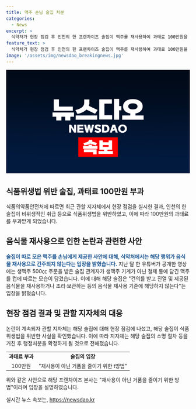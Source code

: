 ```yaml
---
title: 맥주 손님 술집 처분
categories:
  - News
excerpt: >
  식약처가 현장 점검 후 인천의 한 프랜차이즈 술집이 맥주를 재사용하여 과태료 100만원을 내라고 밝혔다. 술집 관계자는 맥주를 따르기 전에 따로 모아놨던 맥주를 일부 사용한 후 기계에서 나머지를 따르는 행위가 포착되었다. 이에 대해 음식물 재사용 기준과 관련된 거레사용 금지에 해당하지 않는다는 결론이 나와 논란이 확산되었다. 관할 지자체는 술집이 식품위생법을 위반한 사실을 확인하고 행정처분을 확정하게 될 것으로 보인다. 해당 프랜차이즈 본사는 재사용이 아니라 거품을 줄이기 위한 새 맥주로 해명하였다.
feature_text: >
  식약처가 현장 점검 후 인천의 한 프랜차이즈 술집이 맥주를 재사용하여 과태료 100만원을 내라고 밝혔다. 술집 관계자는 맥주를 따르기 전에 따로 모아놨던 맥주를 일부 사용한 후 기계에서 나머지를 따르는 행위가 포착되었다. 이에 대해 음식물 재사용 기준과 관련된 거레사용 금지에 해당하지 않는다는 결론이 나와 논란이 확산되었다. 관할 지자체는 술집이 식품위생법을 위반한 사실을 확인하고 행정처분을 확정하게 될 것으로 보인다. 해당 프랜차이즈 본사는 재사용이 아니라 거품을 줄이기 위한 새 맥주로 해명하였다.
image: '/assets/img/newsdao_breakingnews.jpg'
---
```


<p><img src="/assets/img/newsdao_breakingnews.jpg" alt="implanttips 속보" /></p>

<h2 data-ke-size="size26">식품위생법 위반 술집, 과태료 100만원 부과</h2>

<p data-ke-size="size16">식품의약품안전처에 따르면 최근 관할 지자체에서 현장 점검을 실시한 결과, 인천의 한 술집이 비위생적인 취급 등으로 식품위생법을 위반하였고, 이에 따라 100만원의 과태료를 부과받게 되었습니다.</p>

<h2 data-ke-size="size26">음식물 재사용으로 인한 논란과 관련한 사안</h2>

<p data-ke-size="size16"><b><span style="color: #1a5490;">술집이 따로 모은 맥주를 손님에게 제공한 사안에 대해, 식약처에서는 해당 행위가 음식물 재사용으로 간주되지 않는다는 입장을 밝혔습니다.</span></b> 지난 달 한 유튜버가 공개한 영상에는 생맥주 500㏄ 주문을 받은 술집 관계자가 생맥주 기계가 아닌 철제 통에 담긴 맥주를 컵에 따르는 모습이 담겼습니다. 이에 대해 해당 술집은 "건의를 받고 진열 및 제공된 음식물을 재사용하거나 조리·보관하는 등의 음식물 재사용 기준에 해당하지 않는다"는 입장을 밝혔습니다.</p>

<h2 data-ke-size="size26">현장 점검 결과 및 관할 지자체의 대응</h2>

<p data-ke-size="size16">논란이 계속되자 관할 지자체는 해당 술집에 대해 현장 점검에 나섰고, 해당 술집이 식품위생법을 위반한 사실을 확인했습니다. 이에 따라 지자체는 해당 술집의 소명 절차 등을 거친 후 행정처분을 확정하게 될 것으로 전해졌습니다.</p>

<table>
  <tbody>
    <tr>
      <td style="text-align: center; height: 17px;"><b>과태료 부과</b></td>
      <td style="text-align: center; height: 17px;"><b>술집의 입장</b></td>
    </tr>
    <tr>
      <td style="text-align: center; height: 17px;">100만원</td>
      <td style="text-align: center; height: 17px;">"재사용이 아닌 거품을 줄이기 위한 t방법"</td>
    </tr>
  </tbody>
</table>

<p data-ke-size="size16">위와 같은 사안으로 해당 프랜차이즈 본사는 "재사용이 아닌 거품을 줄이기 위한 방법"이라며 입장을 설명하였습니다.</p>
실시간 뉴스 속보는, <a href="https://newsdao.kr" rel="dofollow">https://newsdao.kr</a>



